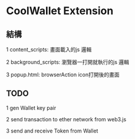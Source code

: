 # CoolWallet Extension

## 結構
 
 1 content_scripts: 畫面載入的js 邏輯
 
 2 background_scripts: 瀏覽器一打開就執行的js 邏輯

 3 popup.html: browserAction icon打開後的畫面

## TODO

  1 gen Wallet key pair

  2 send transaction to ether network from web3.js

  3 send and receive Token from Wallet
